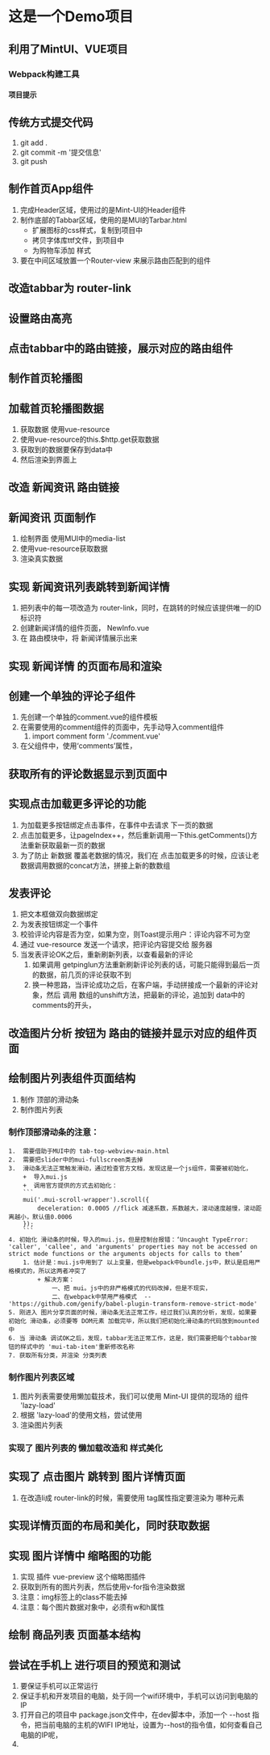 # 这是一个Demo项目

## 利用了MintUI、VUE项目

### Webpack构建工具

#### 项目提示

## 传统方式提交代码
1. git add .
2. git commit -m '提交信息'
3. git push

## 制作首页App组件
1. 完成Header区域，使用过的是Mint-UI的Header组件
2. 制作底部的Tabbar区域，使用的是MUI的Tarbar.html
    + 扩展图标的css样式，复制到项目中
    + 拷贝字体库ttf文件，到项目中
    + 为购物车添加 样式
3. 要在中间区域放置一个Router-view 来展示路由匹配到的组件

## 改造tabbar为 router-link

## 设置路由高亮

## 点击tabbar中的路由链接，展示对应的路由组件

## 制作首页轮播图

## 加载首页轮播图数据
1. 获取数据 使用vue-resource
2. 使用vue-resource的this.$http.get获取数据
3. 获取到的数据要保存到data中
4. 然后渲染到界面上

## 改造 新闻资讯 路由链接

## 新闻资讯 页面制作
1. 绘制界面 使用MUI中的media-list
2. 使用vue-resource获取数据
3. 渲染真实数据

## 实现 新闻资讯列表跳转到新闻详情
1. 把列表中的每一项改造为 router-link，同时，在跳转的时候应该提供唯一的ID标识符
2. 创建新闻详情的组件页面， NewInfo.vue
3. 在 路由模块中，将 新闻详情展示出来

## 实现 新闻详情 的页面布局和渲染

## 创建一个单独的评论子组件
1. 先创建一个单独的comment.vue的组件模板
2. 在需要使用的comment组件的页面中，先手动导入comment组件
    1. import comment form './comment.vue'
3. 在父组件中，使用‘comments’属性，

## 获取所有的评论数据显示到页面中


## 实现点击加载更多评论的功能
1. 为加载更多按钮绑定点击事件，在事件中去请求 下一页的数据
2. 点击加载更多，让pageIndex++，然后重新调用一下this.getComments()方法重新获取最新一页的数据
3. 为了防止 新数据 覆盖老数据的情况，我们在 点击加载更多的时候，应该让老数据调用数据的concat方法，拼接上新的数数组


## 发表评论
1. 把文本框做双向数据绑定
2. 为发表按钮绑定一个事件
3. 校验评论内容是否为空，如果为空，则Toast提示用户：评论内容不可为空
4. 通过 vue-resource 发送一个请求，把评论内容提交给 服务器
5. 当发表评论OK之后，重新刷新列表，以查看最新的评论
    1. 如果调用 getpinglun方法重新刷新评论列表的话，可能只能得到最后一页的数据，前几页的评论获取不到
    2. 换一种思路，当评论成功之后，在客户端，手动拼接成一个最新的评论对象，然后 调用 数组的unshift方法，把最新的评论，追加到 data中的comments的开头，

## 改造图片分析 按钮为 路由的链接并显示对应的组件页面

## 绘制图片列表组件页面结构
1. 制作 顶部的滑动条
2. 制作图片列表

### 制作顶部滑动条的注意：
    1.  需要借助于MUI中的 tab-top-webview-main.html
    2.  需要把slider中的mui-fullscreen类去掉
    3.  滑动条无法正常触发滑动，通过检查官方文档，发现这是一个js组件，需要被初始化，
        +  导入mui.js
        +  调用官方提供的方式去初始化：
        ```
        mui('.mui-scroll-wrapper').scroll({
            deceleration: 0.0005 //flick 减速系数，系数越大，滚动速度越慢，滚动距离越小，默认值0.0006
        });
        ```
    4. 初始化 滑动条的时候，导入的mui.js，但是控制台报错：‘Uncaught TypeError: 'caller', 'callee', and 'arguments' properties may not be accessed on strict mode functions or the arguments objects for calls to them’
        1. 估计是：mui.js中用到了 以上变量，但是webpack中bundle.js中，默认是启用严格模式的，所以这两者冲突了
            + 解决方案：
                一、把 mui。js中的非严格模式的代码改掉，但是不现实，
                二、在webpack中禁用严格模式  -- 'https://github.com/genify/babel-plugin-transform-remove-strict-mode'
    5. 刚进入 图片分享页面的时候，滑动条无法正常工作，经过我们认真的分析，发现，如果要初始化 滑动条，必须要等 DOM元素 加载完毕，所以我们把初始化滑动条的代码放到mounted中
    6. 当 滑动条 调试OK之后，发现，tabbar无法正常工作，这是，我们需要把每个tabbar按钮的样式中的 'mui-tab-item'重新修改名称
    7. 获取所有分类，并渲染 分类列表

### 制作图片列表区域
1. 图片列表需要使用懒加载技术，我们可以使用 Mint-UI 提供的现场的 组件 'lazy-load'
2. 根据 'lazy-load'的使用文档，尝试使用
3. 渲染图片列表

### 实现了 图片列表的 懒加载改造和 样式美化

## 实现了 点击图片 跳转到 图片详情页面
1. 在改造li成 router-link的时候，需要使用 tag属性指定要渲染为 哪种元素

## 实现详情页面的布局和美化，同时获取数据

## 实现 图片详情中 缩略图的功能
1. 实现 插件 vue-preview 这个缩略图插件
2. 获取到所有的图片列表，然后使用v-for指令渲染数据
3. 注意：img标签上的class不能去掉
4. 注意：每个图片数据对象中，必须有w和h属性

## 绘制 商品列表 页面基本结构

## 尝试在手机上 进行项目的预览和测试
1. 要保证手机可以正常运行
2. 保证手机和开发项目的电脑，处于同一个wifi环境中，手机可以访问到电脑的IP
3. 打开自己的项目中 package.json文件中，在dev脚本中，添加一个 --host 指令，把当前电脑的主机的WIFI IP地址，设置为--host的指令值，如何查看自己电脑的IP呢，
4. 